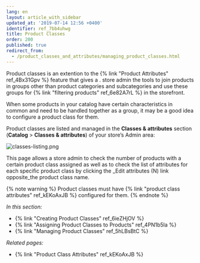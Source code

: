 ```yaml
---
lang: en
layout: article_with_sidebar
updated_at: '2019-07-14 12:56 +0400'
identifier: ref_7bb4uhwg
title: Product Classes
order: 200
published: true
redirect_from:
  - /product_classes_and_attributes/managing_product_classes.html
---
```

Product classes is an extention to the {% link "Product Attributes" ref_4Bx31Gpv %} feature that gives a . store admin the tools to join products in groups other than product categories and subcategories and use these groups for {% link "filtering products" ref_6e82A7rL %} in the storefront.

When some products in your catalog have certain characteristics in common and need to be handled together as a group, it may be a good idea to configure a product class for them. 

Product classes are listed and managed in the **Classes & attributes** section (**Catalog** > **Classes & attributes**) of your store’s Admin area:

![classes-listing.png]({{site.baseurl}}/attachments/ref_7bb4uhwg/classes-listing.png)

This page allows a store admin to check the number of products with a certain product class assigned as well as to check the list of attributes for each specific product class by clicking the _Edit attributes (N) link opposite_the product class name.

{% note warning %}
Product classes must have {% link "product class attributes" ref_kEKoAxJB %} configured for them.
{% endnote %}

_In this section:_

*  {% link "Creating Product Classes" ref_6ieZHjOV %}
*  {% link "Assigning Product Classes to Products" ref_4PN1b5la %}
*  {% link "Managing Product Classes" ref_5hLBsBtC %}

_Related pages:_

*  {% link "Product Class Attributes" ref_kEKoAxJB %}
